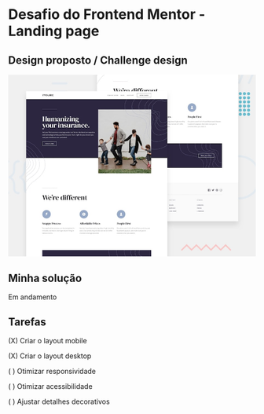 # Desafio do Frontend Mentor - Landing page

## Design proposto / Challenge design
![Design preview for the Insure landing page coding challenge](./design/desktop-preview.jpg)

## Minha solução

Em andamento

## Tarefas

(X) Criar o layout mobile

(X) Criar o layout desktop

( ) Otimizar responsividade

( ) Otimizar acessibilidade

( ) Ajustar detalhes decorativos

